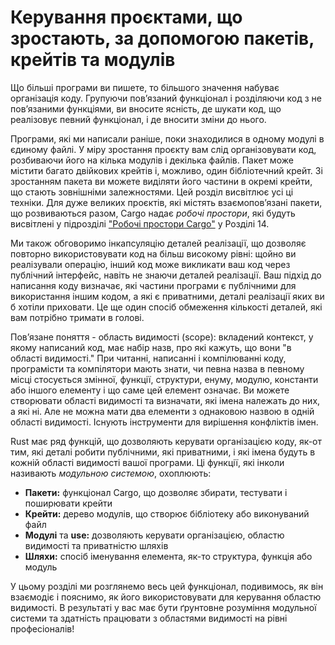 # Керування проєктами, що зростають, за допомогою пакетів, крейтів та модулів

Що більші програми ви пишете, то більшого значення набуває організація коду. Групуючи повʼязаний функціонал і розділяючи код з не повʼязаними функціями, ви вносите ясність, де шукати код, що реалізовує певний функціонал, і де вносити зміни до нього.

Програми, які ми написали раніше, поки знаходилися в одному модулі в єдиному файлі. У міру зростання проєкту вам слід організовувати код, розбиваючи його на кілька модулів і декілька файлів. Пакет може містити багато двійкових крейтів і, можливо, один бібліотечний крейт. Зі зростанням пакета ви можете виділяти його частини в окремі крейти, що стають зовнішніми залежностями. Цей розділ висвітлює усі ці техніки. Для дуже великих проєктів, які містять взаємоповʼязані пакети, що розвиваються разом, Cargo надає *робочі простори*, які будуть висвітлені у підрозділі ["Робочі простори Cargo"][workspaces]<!-- ignore --> у Розділі 14.

Ми також обговоримо інкапсуляцію деталей реалізації, що дозволяє повторно використовувати код на більш високому рівні: щойно ви реалізували операцію, інший код може викликати ваш код через публічний інтерфейс, навіть не знаючи деталей реалізації. Ваш підхід до написання коду визначає, які частини програми є публічними для використання іншим кодом, а які є приватними, деталі реалізації яких ви б хотіли приховати. Це ще один спосіб обмеження кількості деталей, які вам потрібно тримати в голові.

Повʼязане поняття - область видимості (scope): вкладений контекст, у якому написаний код, має набір назв, про які кажуть, що вони "в області видимості." При читанні, написанні і компілюванні коду, програмісти та компілятори мають знати, чи певна назва в певному місці стосується змінної, функції, структури, енуму, модулю, константи або іншого елементу і що саме цей елемент означає. Ви можете створювати області видимості та визначати, які імена належать до них, а які ні. Але не можна мати два елементи з однаковою назвою в одній області видимості. Існують інструменти для вирішення конфліктів імен.

Rust має ряд функцій, що дозволяють керувати організацією коду, як-от тим, які деталі робити публічними, які приватними, і які імена будуть в кожній області видимості вашої програми. Ці функції, які інколи називають *модульною системою*, охоплюють:

* **Пакети:** функціонал Cargo, що дозволяє збирати, тестувати і поширювати крейти
* **Крейти:** дерево модулів, що створює бібліотеку або виконуваний файл
* **Модулі** та **use:** дозволяють керувати організацією, областю видимості та приватністю шляхів
* **Шляхи:** спосіб іменування елемента, як-то структура, функція або модуль

У цьому розділі ми розглянемо весь цей функціонал, подивимось, як він взаємодіє і пояснимо, як його використовувати для керування областю видимості. В результаті у вас має бути ґрунтовне розуміння модульної системи та здатність працювати з областями видимості на рівні професіоналів!

[workspaces]: ch14-03-cargo-workspaces.html
